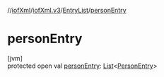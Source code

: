 //[iofXml](../../../index.md)/[iofXml.v3](../index.md)/[EntryList](index.md)/[personEntry](person-entry.md)

# personEntry

[jvm]\
protected open val [personEntry](person-entry.md): [List](https://docs.oracle.com/javase/8/docs/api/java/util/List.html)<[PersonEntry](../-person-entry/index.md)>
